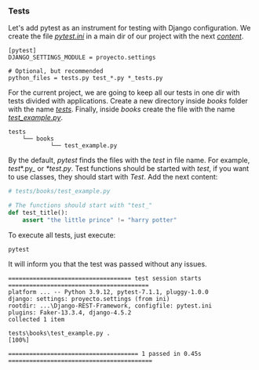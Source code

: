 ### Tests

Let's add pytest as an instrument for testing with Django configuration.
We create the file [_pytest.ini_](https://docs.pytest.org/en/6.2.x/customize.html#pytest-ini) in a main dir of our project with the next [_content_](pytest.ini).

```commandline
[pytest]
DJANGO_SETTINGS_MODULE = proyecto.settings

# Optional, but recommended
python_files = tests.py test_*.py *_tests.py
```

For the current project, we are going to keep all our tests in one dir with tests divided with applications.
Create a new directory inside _books_ folder with the name [_tests_](tests).
Finally, inside _books_ create the file with the name [_test_example.py_](tests/books/test_example.py).

```commandline
tests
    └── books
            └── test_example.py
```

By the default, _pytest_ finds the files with the _test_ in file name.
For example, _test_*.py_ or _*test.py_.
Test functions should be started with _test_, if you want to use classes, they should start with _Test_. 
Add the next content:

```python
# tests/books/test_example.py

# The functions should start with "test_"
def test_title():
    assert "the little prince" != "harry potter"
```

To execute all tests, just execute:

```commandline
pytest
```

It will inform you that the test was passed without any issues.

```commandline
=================================== test session starts ========================================
platform ... -- Python 3.9.12, pytest-7.1.1, pluggy-1.0.0
django: settings: proyecto.settings (from ini)
rootdir: ...\Django-REST-Framework, configfile: pytest.ini
plugins: Faker-13.3.4, django-4.5.2
collected 1 item                                                                                                                                                  

tests\books\test_example.py .                                                              [100%]

===================================== 1 passed in 0.45s =========================================
```
